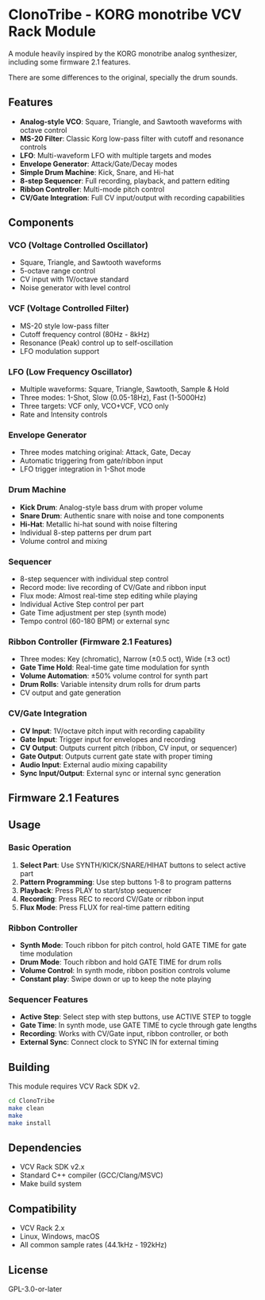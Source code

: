 # ClonoTribe - KORG monotribe VCV Rack Module

A module heavily inspired by the KORG monotribe analog synthesizer, including some firmware 2.1 features.

There are some differences to the original, specially the drum sounds. 

## Features

- **Analog-style VCO**: Square, Triangle, and Sawtooth waveforms with octave control
- **MS-20 Filter**: Classic Korg low-pass filter with cutoff and resonance controls
- **LFO**: Multi-waveform LFO with  multiple targets and modes
- **Envelope Generator**: Attack/Gate/Decay modes
- **Simple Drum Machine**: Kick, Snare, and Hi-hat
- **8-step Sequencer**: Full recording, playback, and pattern editing
- **Ribbon Controller**: Multi-mode pitch control
- **CV/Gate Integration**: Full CV input/output with recording capabilities

## Components

### VCO (Voltage Controlled Oscillator)
- Square, Triangle, and Sawtooth waveforms
- 5-octave range control
- CV input with 1V/octave standard
- Noise generator with level control

### VCF (Voltage Controlled Filter) 
- MS-20 style low-pass filter
- Cutoff frequency control (80Hz - 8kHz)
- Resonance (Peak) control up to self-oscillation
- LFO modulation support

### LFO (Low Frequency Oscillator)
- Multiple waveforms: Square, Triangle, Sawtooth, Sample & Hold
- Three modes: 1-Shot, Slow (0.05-18Hz), Fast (1-5000Hz)
- Three targets: VCF only, VCO+VCF, VCO only
- Rate and Intensity controls

### Envelope Generator
- Three modes matching original: Attack, Gate, Decay
- Automatic triggering from gate/ribbon input
- LFO trigger integration in 1-Shot mode

### Drum Machine
- **Kick Drum**: Analog-style bass drum with proper volume
- **Snare Drum**: Authentic snare with noise and tone components
- **Hi-Hat**: Metallic hi-hat sound with noise filtering
- Individual 8-step patterns per drum part
- Volume control and mixing

### Sequencer
- 8-step sequencer with individual step control
- Record mode: live recording of CV/Gate and ribbon input
- Flux mode: Almost real-time step editing while playing
- Individual Active Step control per part
- Gate Time adjustment per step (synth mode)
- Tempo control (60-180 BPM) or external sync

### Ribbon Controller (Firmware 2.1 Features)
- Three modes: Key (chromatic), Narrow (±0.5 oct), Wide (±3 oct)
- **Gate Time Hold**: Real-time gate time modulation for synth
- **Volume Automation**: ±50% volume control for synth part
- **Drum Rolls**: Variable intensity drum rolls for drum parts
- CV output and gate generation

### CV/Gate Integration
- **CV Input**: 1V/octave pitch input with recording capability
- **Gate Input**: Trigger input for envelopes and recording
- **CV Output**: Outputs current pitch (ribbon, CV input, or sequencer)
- **Gate Output**: Outputs current gate state with proper timing
- **Audio Input**: External audio mixing capability
- **Sync Input/Output**: External sync or internal sync generation

## Firmware 2.1 Features

## Usage

### Basic Operation
1. **Select Part**: Use SYNTH/KICK/SNARE/HIHAT buttons to select active part
2. **Pattern Programming**: Use step buttons 1-8 to program patterns
3. **Playback**: Press PLAY to start/stop sequencer
4. **Recording**: Press REC to record CV/Gate or ribbon input
5. **Flux Mode**: Press FLUX for real-time pattern editing

### Ribbon Controller
- **Synth Mode**: Touch ribbon for pitch control, hold GATE TIME for gate time modulation
- **Drum Mode**: Touch ribbon and hold GATE TIME for drum rolls
- **Volume Control**: In synth mode, ribbon position controls volume
- **Constant play**: Swipe down or up to keep the note playing

### Sequencer Features
- **Active Step**: Select step with step buttons, use ACTIVE STEP to toggle
- **Gate Time**: In synth mode, use GATE TIME to cycle through gate lengths
- **Recording**: Works with CV/Gate input, ribbon controller, or both
- **External Sync**: Connect clock to SYNC IN for external timing

## Building

This module requires VCV Rack SDK v2.

```bash
cd ClonoTribe
make clean
make
make install
```

## Dependencies

- VCV Rack SDK v2.x
- Standard C++ compiler (GCC/Clang/MSVC)
- Make build system

## Compatibility

- VCV Rack 2.x
- Linux, Windows, macOS
- All common sample rates (44.1kHz - 192kHz)

## License

GPL-3.0-or-later
